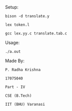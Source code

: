Setup:

	bison -d translate.y
	
	lex token.l
	
	gcc lex.yy.c translate.tab.c

Usage:
	
	./a.out



Made By:

	P. Radha Krishna

	17075040

	Part - IV

	CSE (B.Tech) 

	IIT (BHU) Varanasi
